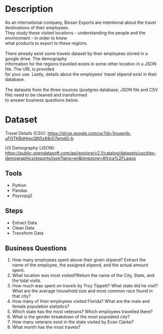 # Description
As an international company, Bissan Exports are intentional about the travel destinations of their employees.<br> They study these visited locations - understanding the people and the environment - in order to know<br> what products to export to these regions.<br><br>
There already exist some travels dataset by their employees stored in a google drive. The demography <br>information for the regions travelled exists in some other location in a JSON file. The URL is provided<br> for your use. Lastly, details about the employees’ travel stipend exist in their database.<br><br>
The datasets from the three sources (postgres database, JSON file and CSV file) need to be cleaned and transformed <br>to answer business questions below.

# Dataset
Travel Details (CSV): https://drive.google.com/uc?id=1muwnik-uFGTKBdHmcQN5z68rD7qmdG-b

US Demography (JSON): https://public.opendatasoft.com/api/explore/v2.1/catalog/datasets/uscities-demographics/exports/json?lang=en&timezone=Africa%2FLagos


## Tools
<ul>
    <li>Python</>
    <li>Pandas</>
    <li>Psycopg2</>
</ul>

## Steps
<ul>
    <li>Extract Data</li>
    <li>Clean Data</li>
    <li>Transform Data</li>
</ul>

## Business Questions
<ol>
    <li> How many employees spent above their given stipend? Extract the name of the employee, the assigned stipend, and the actual amount spent.</li>
    <li> What location was most visited?Return the name of the City, State, and the total visits.</li>
    <li> How much was spent on travels by Troy Tippett? What state did he visit? What are the average household size and most common race found in that city?</li>
    <li> How many of their employees visited Florida? What are the male and female population statistics?</li>
    <li> Which state has the most veterans? Which employees travelled there?</li> 
    <li> What is the gender breakdown of the most populated city?</li> 
    <li> How many veterans exist in the state visited by Evan Clarke?</li> 
    <li> What month has the most travels?</li>
</ol>